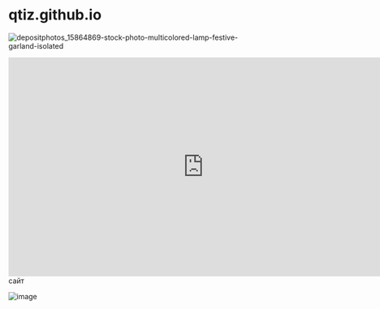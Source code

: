 # qtiz.github.io

![depositphotos_15864869-stock-photo-multicolored-lamp-festive-garland-isolated](https://user-images.githubusercontent.com/114642682/207787427-59c6c13e-fa6f-4472-a2ba-9116ef313542.jpg)

<iframe width="768" height="432" src="https://miro.com/app/live-embed/uXjVPBRxToE=/?moveToViewport=-1276,-516,1996,1028&embedId=612059369018" frameborder="0" scrolling="no" allowfullscreen></iframe>
сайт

![image](https://user-images.githubusercontent.com/114642682/207791090-90441d34-f307-422a-b076-e1ac23b40dfe.png)
